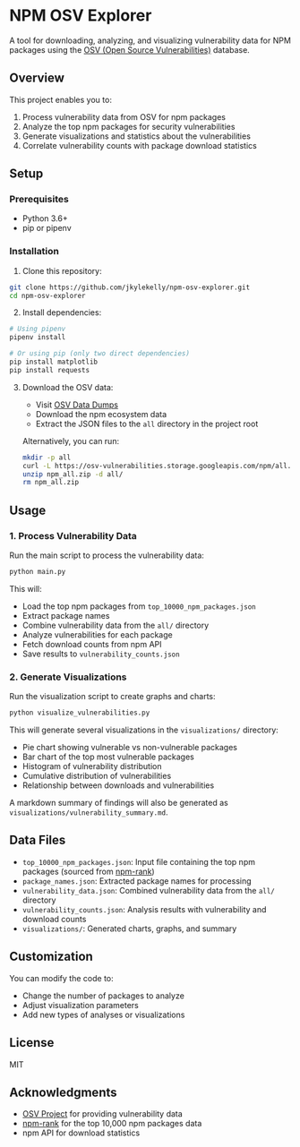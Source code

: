 # NPM OSV Explorer

A tool for downloading, analyzing, and visualizing vulnerability data for NPM packages using the [OSV (Open Source Vulnerabilities)](https://google.github.io/osv.dev/) database.

## Overview

This project enables you to:

1. Process vulnerability data from OSV for npm packages
2. Analyze the top npm packages for security vulnerabilities
3. Generate visualizations and statistics about the vulnerabilities
4. Correlate vulnerability counts with package download statistics

## Setup

### Prerequisites

- Python 3.6+
- pip or pipenv

### Installation

1. Clone this repository:
```bash
git clone https://github.com/jkylekelly/npm-osv-explorer.git
cd npm-osv-explorer
```

2. Install dependencies:
```bash
# Using pipenv
pipenv install

# Or using pip (only two direct dependencies)
pip install matplotlib
pip install requests
```

3. Download the OSV data:
   - Visit [OSV Data Dumps](https://google.github.io/osv.dev/data/#data-dumps)
   - Download the npm ecosystem data
   - Extract the JSON files to the `all` directory in the project root
   
   Alternatively, you can run:
   ```bash
   mkdir -p all
   curl -L https://osv-vulnerabilities.storage.googleapis.com/npm/all.zip -o npm_all.zip
   unzip npm_all.zip -d all/
   rm npm_all.zip
   ```

## Usage

### 1. Process Vulnerability Data

Run the main script to process the vulnerability data:

```bash
python main.py
```

This will:
- Load the top npm packages from `top_10000_npm_packages.json`
- Extract package names
- Combine vulnerability data from the `all/` directory
- Analyze vulnerabilities for each package
- Fetch download counts from npm API
- Save results to `vulnerability_counts.json`

### 2. Generate Visualizations

Run the visualization script to create graphs and charts:

```bash
python visualize_vulnerabilities.py
```

This will generate several visualizations in the `visualizations/` directory:
- Pie chart showing vulnerable vs non-vulnerable packages
- Bar chart of the top most vulnerable packages
- Histogram of vulnerability distribution
- Cumulative distribution of vulnerabilities
- Relationship between downloads and vulnerabilities

A markdown summary of findings will also be generated as `visualizations/vulnerability_summary.md`.

## Data Files

- `top_10000_npm_packages.json`: Input file containing the top npm packages (sourced from [npm-rank](https://github.com/tristan-f-r/npm-rank))
- `package_names.json`: Extracted package names for processing
- `vulnerability_data.json`: Combined vulnerability data from the `all/` directory
- `vulnerability_counts.json`: Analysis results with vulnerability and download counts
- `visualizations/`: Generated charts, graphs, and summary

## Customization

You can modify the code to:
- Change the number of packages to analyze
- Adjust visualization parameters
- Add new types of analyses or visualizations

## License

MIT

## Acknowledgments

- [OSV Project](https://google.github.io/osv.dev/) for providing vulnerability data
- [npm-rank](https://github.com/tristan-f-r/npm-rank) for the top 10,000 npm packages data
- npm API for download statistics